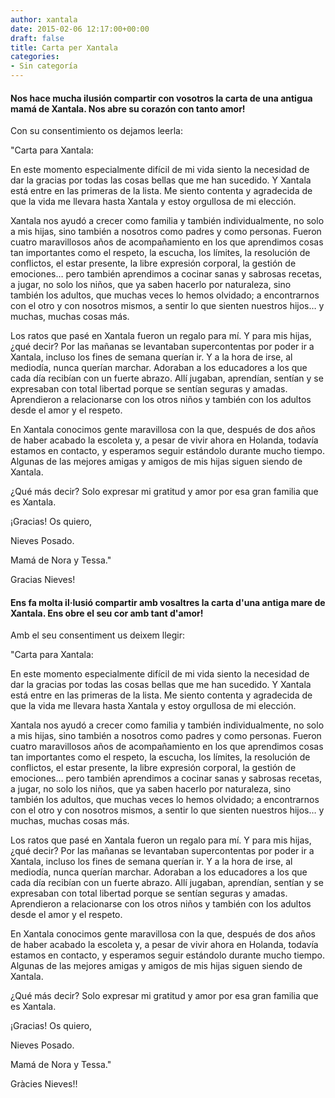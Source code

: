 ```yaml
---
author: xantala
date: 2015-02-06 12:17:00+00:00
draft: false
title: Carta per Xantala
categories:
- Sin categoría
---
```


#### Nos hace mucha ilusión compartir con vosotros la carta de una antigua mamá de Xantala. Nos abre su corazón con tanto amor!


Con su consentimiento os dejamos leerla:



"Carta para Xantala:

En este momento especialmente difícil de mi vida siento la necesidad de dar la gracias por todas las cosas bellas que me han sucedido. Y Xantala está entre en las primeras de la lista. Me siento contenta y agradecida de que la vida me llevara hasta Xantala y estoy orgullosa de mi elección.

Xantala nos ayudó a crecer como familia y también individualmente, no solo a mis hijas, sino también a nosotros como padres y como personas. Fueron cuatro maravillosos años de acompañamiento en los que aprendimos cosas tan importantes como el respeto, la escucha, los límites, la resolución de conflictos, el estar presente, la libre expresión corporal, la gestión de emociones… pero también aprendimos a cocinar sanas y sabrosas recetas, a jugar, no solo los niños, que ya saben hacerlo por naturaleza, sino también los adultos, que muchas veces lo hemos olvidado; a encontrarnos con el otro y con nosotros mismos, a sentir lo que sienten nuestros hijos… y muchas, muchas cosas más.

Los ratos que pasé en Xantala fueron un regalo para mí. Y para mis hijas, ¿qué decir? Por las mañanas se levantaban supercontentas por poder ir a Xantala, incluso los fines de semana querían ir. Y a la hora de irse, al mediodía, nunca querían marchar. Adoraban a los educadores a los que cada día recibían con un fuerte abrazo. Allí jugaban, aprendían, sentían y se expresaban con total libertad porque se sentían seguras y amadas. Aprendieron a relacionarse con los otros niños y también con los adultos desde el amor y el respeto.

En Xantala conocimos gente maravillosa con la que, después de dos años de haber acabado la escoleta y, a pesar de vivir ahora en Holanda, todavía estamos en contacto, y esperamos seguir estándolo durante mucho tiempo. Algunas de las mejores amigas y amigos de mis hijas siguen siendo de Xantala.

¿Qué más decir? Solo expresar mi gratitud y amor por esa gran familia que es Xantala.

¡Gracias! Os quiero,

Nieves Posado.

Mamá de Nora y Tessa."



Gracias Nieves!

#### Ens fa molta il·lusió compartir amb vosaltres la carta d'una antiga mare de Xantala. Ens obre el seu cor amb tant d'amor!


Amb el seu consentiment us deixem llegir:



"Carta para Xantala:

En este momento especialmente difícil de mi vida siento la necesidad de dar la gracias por todas las cosas bellas que me han sucedido. Y Xantala está entre en las primeras de la lista. Me siento contenta y agradecida de que la vida me llevara hasta Xantala y estoy orgullosa de mi elección.

Xantala nos ayudó a crecer como familia y también individualmente, no solo a mis hijas, sino también a nosotros como padres y como personas. Fueron cuatro maravillosos años de acompañamiento en los que aprendimos cosas tan importantes como el respeto, la escucha, los límites, la resolución de conflictos, el estar presente, la libre expresión corporal, la gestión de emociones… pero también aprendimos a cocinar sanas y sabrosas recetas, a jugar, no solo los niños, que ya saben hacerlo por naturaleza, sino también los adultos, que muchas veces lo hemos olvidado; a encontrarnos con el otro y con nosotros mismos, a sentir lo que sienten nuestros hijos… y muchas, muchas cosas más.

Los ratos que pasé en Xantala fueron un regalo para mí. Y para mis hijas, ¿qué decir? Por las mañanas se levantaban supercontentas por poder ir a Xantala, incluso los fines de semana querían ir. Y a la hora de irse, al mediodía, nunca querían marchar. Adoraban a los educadores a los que cada día recibían con un fuerte abrazo. Allí jugaban, aprendían, sentían y se expresaban con total libertad porque se sentían seguras y amadas. Aprendieron a relacionarse con los otros niños y también con los adultos desde el amor y el respeto.

En Xantala conocimos gente maravillosa con la que, después de dos años de haber acabado la escoleta y, a pesar de vivir ahora en Holanda, todavía estamos en contacto, y esperamos seguir estándolo durante mucho tiempo. Algunas de las mejores amigas y amigos de mis hijas siguen siendo de Xantala.

¿Qué más decir? Solo expresar mi gratitud y amor por esa gran familia que es Xantala.

¡Gracias! Os quiero,

Nieves Posado.

Mamá de Nora y Tessa."



Gràcies Nieves!!
